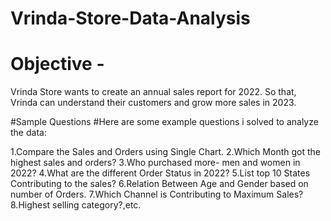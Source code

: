 # Vrinda-Store-Data-Analysis
# Objective - 
Vrinda Store wants to create an annual sales report for 2022. 
So that, Vrinda can understand their customers and grow more sales in 2023.

#Sample Questions 
#Here are some example questions i solved to analyze the data:

1.Compare the Sales and Orders using Single Chart.
2.Which Month got the highest sales and orders?
3.Who purchased more- men and women in 2022?
4.What are the different Order Status in 2022?
5.List top 10 States Contributing to the sales?
6.Relation Between Age and Gender based on number of Orders.
7.Which Channel is Contributing to Maximum Sales?
8.Highest selling category?,etc.
